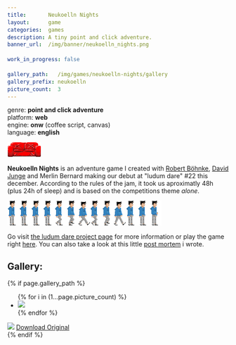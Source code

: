 ```yaml
---
title:       Neukoelln Nights
layout:      game
categories:  games
description: A tiny point and click adventure.
banner_url:  /img/banner/neukoelln_nights.png

work_in_progress: false

gallery_path:   /img/games/neukoelln-nights/gallery
gallery_prefix: neukoelln
picture_count:  3
---
```

genre: __point and click adventure__  
platform: __web__  
engine: __onw__ (coffee script, canvas)  
language: __english__  


<img class="float right"
       src="/img/games/neukoelln-nights/neukoelln-inline1.png"
       alt="mhh...couchy"
     title="Artwork by Merlin Bernard">
     
__Neukoelln Nights__ is an adventure game I created with [Robert Böhnke][robb], 
[David Junge][david] and Merlin Bernard making our debut at "ludum dare" #22 this
december. According to the rules of the jam, it took us aproximatly 48h (plus 24h
of sleep) and is based on the competitions theme _alone_.

<img src="/img/games/neukoelln-nights/neukoelln-inline2.png"
     alt="Neukoelln2">

Go visit [the ludum dare project page][ludum-dare-entry] for more information or
play the game right [here][neukoelln-nights-game]. You can also take a look at this 
little [post mortem][pm] i wrote.



## Gallery:

<!-- gallery snippet -->
{% if page.gallery_path %}
<div class="gallery">
  <ul>
    {% for i in (1...page.picture_count) %}
    <li>
      <a {% if i == 1 %}class="active"{% endif %}
         href="{{ page.gallery_path }}/{{ page.gallery_prefix }}-original-{{ i }}.png"
         data-preview-url="{{ page.gallery_path }}/{{ page.gallery_prefix }}-preview-{{ i }}.png">
        <img src="{{ page.gallery_path }}/{{ page.gallery_prefix }}-thumb-{{ i }}.png" />
      </a>
    </li>
    {% endfor %}
  </ul>

  <div class="display-wrapper">
    <img src="{{ page.gallery_path }}/{{ page.gallery_prefix }}-preview-1.png" />
    <a href="{{ page.gallery_path }}/{{ page.gallery_prefix }}-original-1.png">Download Original</a>
  </div>
</div>
{% endif %}
<!-- gallery snippet -->

[ludum-dare-entry]: http://www.ludumdare.com/compo/ludum-dare-22/?action=preview&uid=7864
[neukoelln-nights-game]: http://robb.is/ludum-dare/
[robb]: http://robb.is/
[david]: http://djunge.tumblr.com/
[pm]: http://google.de/
